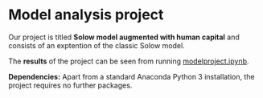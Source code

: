 # Model analysis project

Our project is titled **Solow model augmented with human capital** and consists of an exptention of the classic Solow model.

The **results** of the project can be seen from running [modelproject.ipynb](modelproject.ipynb).

**Dependencies:** Apart from a standard Anaconda Python 3 installation, the project requires no further packages.